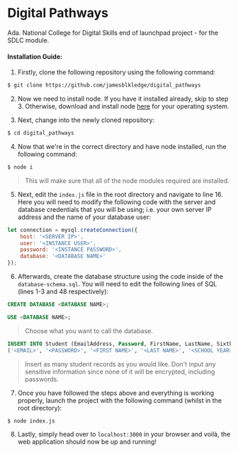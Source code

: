 # Digital Pathways

Ada. National College for Digital Skills end of launchpad project - for the SDLC module.

#### Installation Guide:

1. Firstly, clone the following repository using the following command:

```bash
$ git clone https://github.com/jamesblkledge/digital_pathways
```

2. Now we need to install node. If you have it installed already, skip to step 3. Otherwise, download and install node [here](https://nodejs.org/en/download) for your operating system.

3. Next, change into the newly cloned repository:

```bash
$ cd digital_pathways
```

4. Now that we're in the correct directory and have node installed, run the following command:

```bash
$ node i
```

> This will make sure that all of the node modules required are installed.

5. Next, edit the ```index.js``` file in the root directory and navigate to line 16. Here you will need to modify the following code with the server and database credentials that you will be using; i.e. your own server IP address and the name of your database user:

```javascript
let connection = mysql.createConnection({
    host: '<SERVER IP>',
    user: '<INSTANCE USER>',
    password: '<INSTANCE PASSWORD>',
    database: '<DATABASE NAME>'
});
```

6. Afterwards, create the database structure using the code inside of the ```database-schema.sql```. You will need to edit the following lines of SQL (lines 1-3 and 48 respectively):

```sql
CREATE DATABASE <DATABASE NAME>;

USE <DATABASE NAME>;
```

> Choose what you want to call the database.


```sql
INSERT INTO Student (EmailAddress, Password, FirstName, LastName, SixthFormYear, Location, ProfilePicture) VALUES
('<EMAIL>', '<PASSWORD>', '<FIRST NAME>', '<LAST NAME>', '<SCHOOL YEAR>', '<LOCATION>', '<PROFILE PICTURE URL>');
```

> Insert as many student records as you would like. Don't input any sensitive information since none of it will be encrypted, including passwords.

7. Once you have followed the steps above and everything is working properly, launch the project with the following command (whilst in the root directory):

```bash
$ node index.js
```

8. Lastly, simply head over to ```localhost:3000``` in your browser and voilà, the web application should now be up and running!
